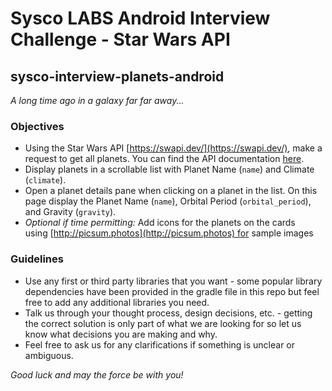 # Sysco LABS Android Interview Challenge - Star Wars API
## sysco-interview-planets-android

_A long time ago in a galaxy far far away..._

### Objectives

* Using the Star Wars API [https://swapi.dev/](https://swapi.dev/), make a request to get all planets. You can find the API documentation [here](https://swapi.dev/documentation).
* Display planets in a scrollable list with Planet Name (`name`) and Climate (`climate`).
* Open a planet details pane when clicking on a planet in the list. On this page display the Planet Name (`name`), Orbital Period (`orbital_period`), and Gravity (`gravity`).
* _Optional if time permitting:_ Add icons for the planets on the cards using [http://picsum.photos](http://picsum.photos) for sample images

### Guidelines

* Use any first or third party libraries that you want - some popular library dependencies have been provided in the gradle file in this repo but feel free to add any additional libraries you need.
* Talk us through your thought process, design decisions, etc. - getting the correct solution is only part of what we are looking for so let us know what decisions you are making and why.
* Feel free to ask us for any clarifications if something is unclear or ambiguous.

_Good luck and may the force be with you!_
